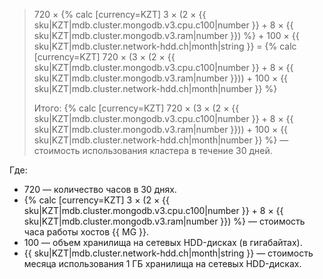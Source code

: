 > 720 × {% calc [currency=KZT] 3 × (2 × {{ sku|KZT|mdb.cluster.mongodb.v3.cpu.c100|number }} + 8 × {{ sku|KZT|mdb.cluster.mongodb.v3.ram|number }}) %} + 100&nbsp;×&nbsp;{{ sku|KZT|mdb.cluster.network-hdd.ch|month|string }} = {% calc [currency=KZT] 720 × (3 × (2 × {{ sku|KZT|mdb.cluster.mongodb.v3.cpu.c100|number }} + 8 × {{ sku|KZT|mdb.cluster.mongodb.v3.ram|number }})) + 100 × {{ sku|KZT|mdb.cluster.network-hdd.ch|month|number }} %}
>
> Итого: {% calc [currency=KZT] 720 × (3 × (2 × {{ sku|KZT|mdb.cluster.mongodb.v3.cpu.c100|number }} + 8 × {{ sku|KZT|mdb.cluster.mongodb.v3.ram|number }})) + 100 × {{ sku|KZT|mdb.cluster.network-hdd.ch|month|number }} %} — стоимость использования кластера в течение 30 дней.

Где:
* 720 — количество часов в 30 днях.
* {% calc [currency=KZT] 3 × (2 × {{ sku|KZT|mdb.cluster.mongodb.v3.cpu.c100|number }} + 8 × {{ sku|KZT|mdb.cluster.mongodb.v3.ram|number }}) %} — стоимость часа работы хостов {{ MG }}.
* 100 — объем хранилища на сетевых HDD-дисках (в гигабайтах).
* {{ sku|KZT|mdb.cluster.network-hdd.ch|month|string }} — стоимость месяца использования 1 ГБ хранилища на сетевых HDD-дисках.